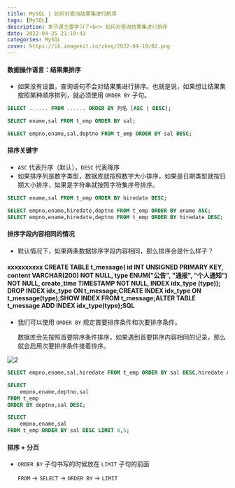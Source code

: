 ```yaml
---
title: MySQL | 如何对查询结果集进行排序
tags: [MySQL]
description: 本节课主要学习了<br> 如何对查询结果集进行排序
date: 2022-04-25 21:19:43
categories: MySQL
cover: https://ik.imagekit.io/zkeq/2022-04-19/02.png
---
```


#### 数据操作语言：结果集排序

- 如果没有设置，查询语句不会对结果集进行排序。也就是说，如果想让结果集按照某种顺序排列，就必须使用 `ORDER BY` 子句。

```SQL
SELECT ...... FROM ...... ORDER BY 列名 [ASC | DESC];
```

```SQL
SELECT ename,sal FROM t_emp ORDER BY sal;
```

```SQL
SELECT empno,ename,sal,deptno FROM t_emp ORDER BY sal DESC;
```

#### 排序关键字

- `ASC` 代表升序（默认），`DESC` 代表降序
- 如果排序列是数字类型，数据库就按照数字大小排序，如果是日期类型就按日期大小排序，如果是字符串就按照字符集序号排序。

```SQL
SELECT ename,sal FROM t_emp ORDER BY hiredate DESC;
```

```SQL
SELECT empno,ename,hiredate,deptno FROM t_emp ORDER BY ename ASC;
SELECT empno,ename,hiredate,deptno FROM t_emp ORDER BY hiredate DESC;
```

#### 排序字段内容相同的情况

- 默认情况下，如果两条数据排序字段内容相同，那么排序会是什么样子？

#### xxxxxxxxxx CREATE TABLE t_message(    id INT UNSIGNED PRIMARY KEY,    content VARCHAR(200) NOT NULL,    type ENUM("公告", "通报", "个人通知") NOT NULL,    create_time TIMESTAMP NOT NULL,    INDEX idx_type (type));​DROP INDEX idx_type ON t_message;CREATE INDEX idx_type ON t_message(type);SHOW INDEX FROM t_message;ALTER TABLE t_message ADD INDEX idx_type(type);SQL

- 我们可以使用 `ORDER BY` 规定首要排序条件和次要排序条件。

  数据库会先按照首要排序条件排序，如果遇到首要排序内容相同的记录，那么就会启用次要排序条件接着排序。

![2](https://ik.imagekit.io/zkeq/2022-04-25/02.png)

```SQL
SELECT empno,ename,sal,hiredate FROM t_emp ORDER BY sal DESC,hiredate ASC;
```

```SQL
SELECT 
	empno,ename,deptno,sal
FROM t_emp
ORDER BY deptno,sal DESC;
```

```SQL
SELECT 
	empno,ename,sal
FROM t_emp ORDER BY sal DESC LIMIT 0,5;
```

#### 排序 + 分页

- `ORDER BY` 子句书写的时候放在 `LIMIT` 子句的前面

  `FROM` -> `SELECT` -> `ORDER BY` -> `LIMIT`

